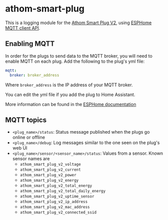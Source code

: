 # athom-smart-plug

This is a logging module for the [Athom Smart Plug V2](https://www.athom.tech/blank-1/esphome-au-plug),
using [ESPHome MQTT client API](https://esphome.io/components/mqtt.html).

## Enabling MQTT

In order for the plugs to send data to the MQTT broker, you will need to enable MQTT on each plug. Add the following to 
the plug's yml file:

```yaml
mqtt:
  broker: broker_address
```

Where `broker_address` is the IP address of your MQTT broker.

You can edit the yml file if you add the plug to Home Assistant.

More information can be found in the [ESPHome documentation](https://esphome.io/components/mqtt.html)

## MQTT topics

- `<plug_name>/status`: Status message published when the plugs go online or offline
- `<plug_name>/debug`: Log messages similar to the one seen on the plug's web UI
- `<plug_name>/sensor/<sensor_name>/status`: Values from a sensor. Known sensor names are
  - `athom_smart_plug_v2_voltage`
  - `athom_smart_plug_v2_current`
  - `athom_smart_plug_v2_power`
  - `athom_smart_plug_v2_energy`
  - `athom_smart_plug_v2_total_energy`
  - `athom_smart_plug_v2_total_daily_energy`
  - `athom_smart_plug_v2_uptime_sensor`
  - `athom_smart_plug_v2_ip_address`
  - `athom_smart_plug_v2_mac_address`
  - `athom_smart_plug_v2_connected_ssid`